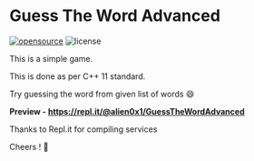 # Guess The Word Advanced

[![opensource](https://badges.frapsoft.com/os/v2/open-source.svg?v=103)](https://github.com/CodeKnights/Guess-The-Word-Advanced) 
![license](https://img.shields.io/apm/l/vim-mode.svg?style=popout)

This is a simple game.

This is done as per C++ 11 standard.

Try guessing the word from given list of words :smile:

**Preview - https://repl.it/@alien0x1/GuessTheWordAdvanced**

Thanks to Repl.it for compiling services 

Cheers ! :beers:
